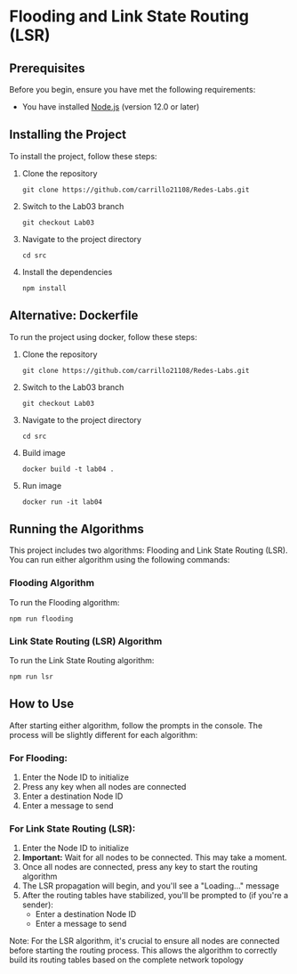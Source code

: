 # Flooding and Link State Routing (LSR)

## Prerequisites

Before you begin, ensure you have met the following requirements:

* You have installed [Node.js](https://nodejs.org/) (version 12.0 or later)

## Installing the Project

To install the project, follow these steps:

1. Clone the repository
   ```
   git clone https://github.com/carrillo21108/Redes-Labs.git
   ```
2. Switch to the Lab03 branch
   ```
   git checkout Lab03
   ```
3. Navigate to the project directory
   ```
   cd src
   ```
4. Install the dependencies
   ```
   npm install
   ```
## Alternative: Dockerfile

To run the project using docker, follow these steps:

1. Clone the repository
   ```
   git clone https://github.com/carrillo21108/Redes-Labs.git
   ```
2. Switch to the Lab03 branch
   ```
   git checkout Lab03
   ```
3. Navigate to the project directory
   ```
   cd src
   ```
4. Build image
   ```
   docker build -t lab04 .
   ```
5. Run image
   ```
   docker run -it lab04
   ```

## Running the Algorithms

This project includes two algorithms: Flooding and Link State Routing (LSR). You can run either algorithm using the following commands:

### Flooding Algorithm

To run the Flooding algorithm:

```
npm run flooding
```

### Link State Routing (LSR) Algorithm

To run the Link State Routing algorithm:

```
npm run lsr
```

## How to Use

After starting either algorithm, follow the prompts in the console. The process will be slightly different for each algorithm:

### For Flooding:

1. Enter the Node ID to initialize
2. Press any key when all nodes are connected
3. Enter a destination Node ID
4. Enter a message to send

### For Link State Routing (LSR):

1. Enter the Node ID to initialize
2. **Important:** Wait for all nodes to be connected. This may take a moment.
3. Once all nodes are connected, press any key to start the routing algorithm
4. The LSR propagation will begin, and you'll see a "Loading..." message
5. After the routing tables have stabilized, you'll be prompted to (if you're a sender):
   - Enter a destination Node ID
   - Enter a message to send

Note: For the LSR algorithm, it's crucial to ensure all nodes are connected before starting the routing process. This allows the algorithm to correctly build its routing tables based on the complete network topology
